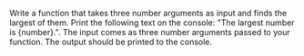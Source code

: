 Write a function that takes three number arguments as input and finds the largest of them.
Print the following text on the console: "The largest number is {number}.".
The input comes as three number arguments passed to your function.
The output should be printed to the console.
